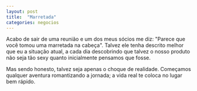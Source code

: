 ```yaml
---
layout: post
title:  "Marretada"
categories: negocios
---
```


Acabo de sair de uma reunião e um dos meus sócios me diz: "Parece que você tomou uma marretada na cabeça". Talvez ele tenha descrito melhor que eu a situação atual, a cada dia descobrindo que talvez o nosso produto não seja tão sexy quanto inicialmente pensamos que fosse.

Mas sendo honesto, talvez seja apenas o choque de realidade. Começamos qualquer aventura romantizando a jornada; a vida real te coloca no lugar bem rápido.